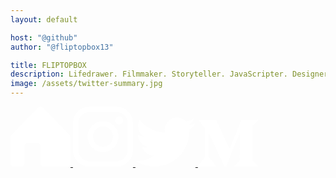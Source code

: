 ```yaml
---
layout: default

host: "@github"
author: "@fliptopbox13"

title: FLIPTOPBOX
description: Lifedrawer. Filmmaker. Storyteller. JavaScripter. Designer. Coffee drinker. Cryptomancer.
image: /assets/twitter-summary.jpg
---
```


<a href="https://fliptopbox.com/">
    <svg width="96" height="96" viewBox="0 0 96 96" fill="none" xmlns="http://www.w3.org/2000/svg">
    <path d="M0 48.7592V91.0624C0 93.7893 2.17624 96 4.86076 96H17.6203C20.3048 96 22.481 93.7893 22.481 91.0624V62.8773C22.481 60.1503 24.6572 57.9397 27.3418 57.9397H43.1392C45.8238 57.9397 48 60.1503 48 62.8773V91.0624C48 93.7893 50.1762 96 52.8608 96H91.1392C93.8238 96 96 93.7893 96 91.0624V48.7592C96 47.4497 95.4879 46.1938 94.5763 45.2678L51.4371 1.4462C49.5388 -0.482068 46.4612 -0.482068 44.5629 1.4462L1.42368 45.2678C0.512114 46.1938 0 47.4497 0 48.7592Z" fill="white"/>
    </svg>
</a>

<a href="https://www.instagram.com/flip.top.box/">
    <svg width="96" height="96" viewBox="0 0 96 96" fill="none" xmlns="http://www.w3.org/2000/svg">
    <path d="M69.5069 0H26.492C11.8843 0 0 11.8849 0 26.4925V69.5075C0 84.1157 11.8843 96 26.492 96H69.5069C84.1157 96 96 84.1151 96 69.5075V26.4925C96.0006 11.8849 84.1157 0 69.5069 0ZM87.483 69.5075C87.483 79.4191 79.4191 87.4824 69.5075 87.4824H26.492C16.5809 87.483 8.51759 79.4191 8.51759 69.5075V26.4925C8.51759 16.5815 16.5809 8.51759 26.492 8.51759H69.5069C79.4185 8.51759 87.4824 16.5815 87.4824 26.4925L87.483 69.5075Z" fill="white"/>
    <path d="M48 23.2644C34.3599 23.2644 23.2632 34.3611 23.2632 48.0012C23.2632 61.6406 34.3599 72.7368 48 72.7368C61.6401 72.7368 72.7368 61.6406 72.7368 48.0012C72.7368 34.3611 61.6401 23.2644 48 23.2644ZM48 64.2186C39.0571 64.2186 31.7808 56.9435 31.7808 48.0006C31.7808 39.0571 39.0565 31.7814 48 31.7814C56.9435 31.7814 64.2192 39.0571 64.2192 48.0006C64.2192 56.9435 56.9429 64.2186 48 64.2186Z" fill="white"/>
    <path d="M73.7743 16.042C72.1332 16.042 70.5211 16.7064 69.3622 17.8705C68.1975 19.0289 67.528 20.6415 67.528 22.2883C67.528 23.9299 68.1981 25.542 69.3622 26.706C70.5205 27.8644 72.1332 28.5345 73.7743 28.5345C75.421 28.5345 77.028 27.8644 78.192 26.706C79.3561 25.542 80.0205 23.9293 80.0205 22.2883C80.0205 20.6415 79.3561 19.0289 78.192 17.8705C77.0337 16.7064 75.421 16.042 73.7743 16.042Z" fill="white"/>
    </svg>
</a>

<a href="https://twitter.com/fliptopbox13">
    <svg width="96" height="79" viewBox="0 0 96 79" fill="none" xmlns="http://www.w3.org/2000/svg">
    <path d="M96 9.73307C92.468 11.2995 88.6721 12.3583 84.6881 12.8337C88.7539 10.3968 91.8774 6.53804 93.3477 1.93968C89.5419 4.19635 85.327 5.83498 80.8406 6.71789C77.2481 2.89085 72.1293 0.5 66.4644 0.5C53.7514 0.5 44.4058 12.3613 47.2791 24.678C30.9101 23.8571 16.3974 16.0173 6.68342 4.10456C1.52412 12.953 4.0073 24.5329 12.7785 30.3939C9.55037 30.2919 6.51262 29.4059 3.85771 27.9306C3.64404 37.0537 10.183 45.5844 19.6546 47.4872C16.8827 48.2413 13.8466 48.4139 10.7606 47.8243C13.2664 55.647 20.5405 61.3401 29.1591 61.4987C20.8786 67.9864 10.4496 70.8841 0 69.653C8.71596 75.2398 19.0688 78.5 30.1913 78.5C66.758 78.5 87.4173 47.6212 86.1721 19.9262C90.0207 17.15 93.3595 13.6819 96 9.73307Z" fill="white"/>
    </svg>
</a>

<a href="https://medium.com/@response.write">
    <svg width="96" height="75" viewBox="0 0 96 75" fill="none" xmlns="http://www.w3.org/2000/svg">
    <path d="M88.34 8.81447L96 1.58289V0H69.464L50.552 46.4526L29.036 0H1.212V1.58289L10.16 12.2132C11.032 12.9987 11.488 14.1474 11.372 15.3039V57.0789C11.648 58.5829 11.152 60.1303 10.08 61.2237L0 73.2789V74.8421H28.58V73.2592L18.5 61.2237C17.408 60.1263 16.892 58.6066 17.112 57.0789V20.9447L42.2 74.8618H45.116L66.688 20.9447V63.8961C66.688 65.029 66.688 65.2618 65.936 66.0039L58.176 73.4132V75H95.824V73.4171L88.344 66.1895C87.688 65.7 87.348 64.8789 87.488 64.0816V10.9224C87.348 10.1211 87.684 9.3 88.34 8.81447Z" fill="white"/>
    </svg>
</a>


